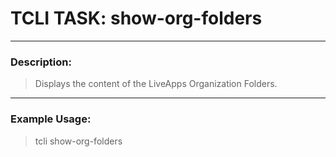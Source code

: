 # TCLI TASK: show-org-folders

---
### Description:
> Displays the content of the LiveApps Organization Folders.

---
### Example Usage:
> tcli show-org-folders
